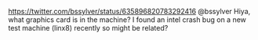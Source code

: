 https://twitter.com/bssylver/status/635896820783292416 @bssylver Hiya, what graphics card is in the machine? I found an intel crash bug on a new test machine (linx8) recently so might be related?